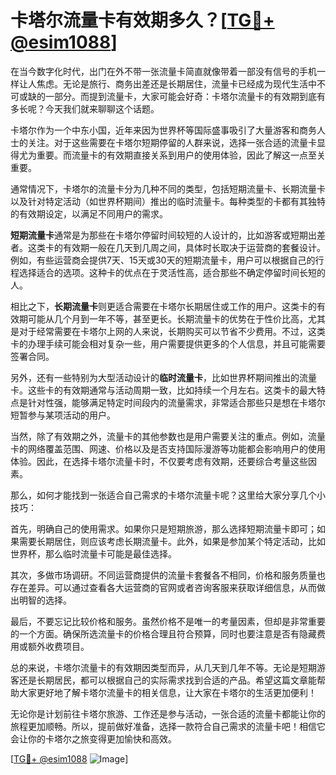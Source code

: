 # 卡塔尔流量卡有效期多久？[[TG💪+ @esim1088](https://t.me/s/esim1088)]

在当今数字化时代，出门在外不带一张流量卡简直就像带着一部没有信号的手机一样让人焦虑。无论是旅行、商务出差还是长期居住，流量卡已经成为现代生活中不可或缺的一部分。而提到流量卡，大家可能会好奇：卡塔尔流量卡的有效期到底有多长呢？今天我们就来聊聊这个话题。

卡塔尔作为一个中东小国，近年来因为世界杯等国际盛事吸引了大量游客和商务人士的关注。对于这些需要在卡塔尔短期停留的人群来说，选择一张合适的流量卡显得尤为重要。而流量卡的有效期直接关系到用户的使用体验，因此了解这一点至关重要。

通常情况下，卡塔尔的流量卡分为几种不同的类型，包括短期流量卡、长期流量卡以及针对特定活动（如世界杯期间）推出的临时流量卡。每种类型的卡都有其独特的有效期设定，以满足不同用户的需求。

**短期流量卡**通常是为那些在卡塔尔停留时间较短的人设计的，比如游客或短期出差者。这类卡的有效期一般在几天到几周之间，具体时长取决于运营商的套餐设计。例如，有些运营商会提供7天、15天或30天的短期流量卡，用户可以根据自己的行程选择适合的选项。这种卡的优点在于灵活性高，适合那些不确定停留时间长短的人。

相比之下，**长期流量卡**则更适合需要在卡塔尔长期居住或工作的用户。这类卡的有效期可能从几个月到一年不等，甚至更长。长期流量卡的优势在于性价比高，尤其是对于经常需要在卡塔尔上网的人来说，长期购买可以节省不少费用。不过，这类卡的办理手续可能会相对复杂一些，用户需要提供更多的个人信息，并且可能需要签署合同。

另外，还有一些特别为大型活动设计的**临时流量卡**，比如世界杯期间推出的流量卡。这些卡的有效期通常与活动周期一致，比如持续一个月左右。这类卡的最大特点是针对性强，能够满足特定时间段内的流量需求，非常适合那些只是想在卡塔尔短暂参与某项活动的用户。

当然，除了有效期之外，流量卡的其他参数也是用户需要关注的重点。例如，流量卡的网络覆盖范围、网速、价格以及是否支持国际漫游等功能都会影响用户的使用体验。因此，在选择卡塔尔流量卡时，不仅要考虑有效期，还要综合考量这些因素。

那么，如何才能找到一张适合自己需求的卡塔尔流量卡呢？这里给大家分享几个小技巧：

首先，明确自己的使用需求。如果你只是短期旅游，那么选择短期流量卡即可；如果需要长期居住，则应该考虑长期流量卡。此外，如果是参加某个特定活动，比如世界杯，那么临时流量卡可能是最佳选择。

其次，多做市场调研。不同运营商提供的流量卡套餐各不相同，价格和服务质量也存在差异。可以通过查看各大运营商的官网或者咨询客服来获取详细信息，从而做出明智的选择。

最后，不要忘记比较价格和服务。虽然价格不是唯一的考量因素，但却是非常重要的一个方面。确保所选流量卡的价格合理且符合预算，同时也要注意是否有隐藏费用或额外收费项目。

总的来说，卡塔尔流量卡的有效期因类型而异，从几天到几年不等。无论是短期游客还是长期居民，都可以根据自己的实际需求找到合适的产品。希望这篇文章能帮助大家更好地了解卡塔尔流量卡的相关信息，让大家在卡塔尔的生活更加便利！

无论你是计划前往卡塔尔旅游、工作还是参与活动，一张合适的流量卡都能让你的旅程更加顺畅。所以，提前做好准备，选择一款符合自己需求的流量卡吧！相信它会让你的卡塔尔之旅变得更加愉快和高效。

[[TG💪+ @esim1088](https://t.me/s/esim1088) ![Image](https://i.postimg.cc/4NQfJmqS/Snipaste-2025-05-13-00-14-12.png)]